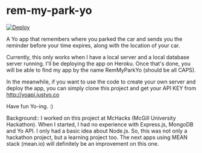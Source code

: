# rem-my-park-yo

[![Deploy](https://www.herokucdn.com/deploy/button.png)](https://heroku.com/deploy?template=https://github.com/hijha/rem-my-park-yo)

A Yo app that remembers where you parked the car and sends you the reminder before your time expires, along with the location of your car.

Currently, this only works when I have a local server and a local database server running. I'll be deploying the app on Heroku. Once that's done, you will be able to find my app by the name RemMyParkYo (should be all CAPS). 

In the meanwhile, if you want to use the code to create your own server and deploy the app, you can simply clone this project and get your API KEY from http://yoapi.justyo.co

Have fun Yo-ing. :)


Background::
I worked on this project at McHacks (McGill University Hackathon). When I started, I had no experience with Express.js, MongoDB and Yo API. I only had a basic idea about Node.js. So, this was not only a hackathon project, but a learning project too. 
The next apps using MEAN stack (mean.io) will definitely be an improvement on this one.
